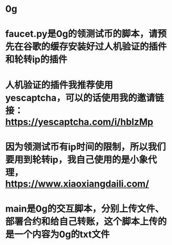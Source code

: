 # 0g
# faucet.py是0g的领测试币的脚本，请预先在谷歌的缓存安装好过人机验证的插件和轮转ip的插件
# 人机验证的插件我推荐使用yescaptcha，可以的话使用我的邀请链接：https://yescaptcha.com/i/hblzMp
# 因为领测试币有ip时间的限制，所以我们要用到轮转ip，我自己使用的是小象代理，https://www.xiaoxiangdaili.com/
# main是0g的交互脚本，分别上传文件、部署合约和给自己转账，这个脚本上传的是一个内容为0g的txt文件

